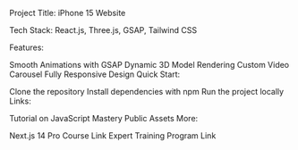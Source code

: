 Project Title: iPhone 15 Website

Tech Stack: React.js, Three.js, GSAP, Tailwind CSS

Features:

Smooth Animations with GSAP
Dynamic 3D Model Rendering
Custom Video Carousel
Fully Responsive Design
Quick Start:

Clone the repository
Install dependencies with npm
Run the project locally
Links:

Tutorial on JavaScript Mastery
Public Assets
More:

Next.js 14 Pro Course Link
Expert Training Program Link